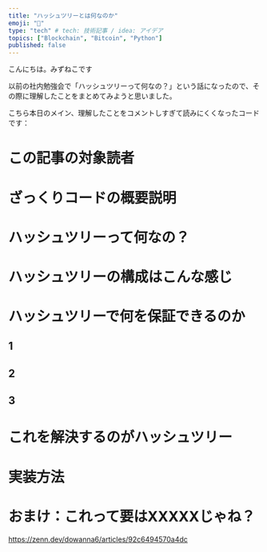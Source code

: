 ```yaml
---
title: "ハッシュツリーとは何なのか"
emoji: "🌲"
type: "tech" # tech: 技術記事 / idea: アイデア
topics: ["Blockchain", "Bitcoin", "Python"]
published: false
---
```


こんにちは。みずねこです

以前の社内勉強会で「ハッシュツリーって何なの？」という話になったので、その際に理解したことをまとめてみようと思いました。

こちら本日のメイン、理解したことをコメントしすぎて読みにくくなったコードです：

# この記事の対象読者







# ざっくりコードの概要説明






# ハッシュツリーって何なの？




# ハッシュツリーの構成はこんな感じ





# ハッシュツリーで何を保証できるのか








## 1







## 2










## 3






# これを解決するのがハッシュツリー










# 実装方法





















# おまけ：これって要はXXXXXじゃね？








https://zenn.dev/dowanna6/articles/92c6494570a4dc